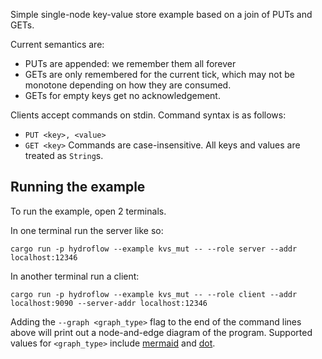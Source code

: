 Simple single-node key-value store example based on a join of PUTs and GETs.

Current semantics are:
- PUTs are appended: we remember them all forever
- GETs are only remembered for the current tick, which may not be monotone depending on how they
  are consumed.
- GETs for empty keys get no acknowledgement.

Clients accept commands on stdin. Command syntax is as follows:
- `PUT <key>, <value>`
- `GET <key>`
Commands are case-insensitive. All keys and values are treated as `String`s.

## Running the example

To run the example, open 2 terminals.

In one terminal run the server like so:
```
cargo run -p hydroflow --example kvs_mut -- --role server --addr localhost:12346
```

In another terminal run a client:
```
cargo run -p hydroflow --example kvs_mut -- --role client --addr localhost:9090 --server-addr localhost:12346
```

Adding the `--graph <graph_type>` flag to the end of the command lines above will print out a node-and-edge diagram of the program. Supported values for `<graph_type>` include [mermaid](https://mermaid-js.github.io/) and [dot](https://graphviz.org/doc/info/lang.html).
